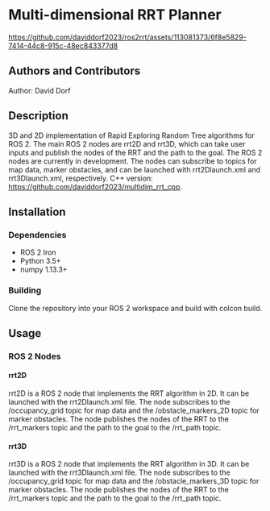 # Multi-dimensional RRT Planner



https://github.com/daviddorf2023/ros2rrt/assets/113081373/6f8e5829-7414-44c8-915c-48ec843377d8

## Authors and Contributors
Author: David Dorf

## Description
3D and 2D implementation of Rapid Exploring Random Tree algorithms for ROS 2. The main ROS 2 nodes are rrt2D and rrt3D, which can take user inputs and publish the nodes of the RRT and the path to the goal. The ROS 2 nodes are currently in development. The nodes can subscribe to topics for map data, marker obstacles, and can be launched with rrt2Dlaunch.xml and rrt3Dlaunch.xml, respectively. C++ version: https://github.com/daviddorf2023/multidim_rrt_cpp.

## Installation
### Dependencies
* ROS 2 Iron
* Python 3.5+
* numpy 1.13.3+
### Building
Clone the repository into your ROS 2 workspace and build with colcon build.

## Usage
### ROS 2 Nodes
#### rrt2D
rrt2D is a ROS 2 node that implements the RRT algorithm in 2D. It can be launched with the rrt2Dlaunch.xml file. The node subscribes to the /occupancy_grid topic for map data and the /obstacle_markers_2D topic for marker obstacles. The node publishes the nodes of the RRT to the /rrt_markers topic and the path to the goal to the /rrt_path topic.
#### rrt3D
rrt3D is a ROS 2 node that implements the RRT algorithm in 3D. It can be launched with the rrt3Dlaunch.xml file. The node subscribes to the /occupancy_grid topic for map data and the /obstacle_markers_3D topic for marker obstacles. The node publishes the nodes of the RRT to the /rrt_markers topic and the path to the goal to the /rrt_path topic.
